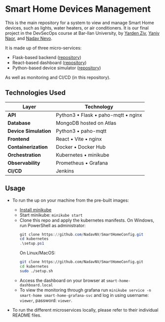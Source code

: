 # Smart Home Devices Management

This is the main repository for a system to view and manage Smart Home devices, such as lights, water heaters, or air conditioners. It is our final project in the DevSecOps course at Bar-Ilan University, by [Yarden Ziv](https://github.com/yarden-ziv), [Yaniv Naor](https://github.com/yaniv-naor), and [Nadav Nevo](https://github.com/NadavNV).

It is made up of three micro-services:

- Flask-based backend ([repository](https://github.com/NadavNV/SmartHomeBackend))
- React-based dashboard ([repository](https://github.com/NadavNV/SmartHomeDashboard))
- Python-based device simulator ([repository](https://github.com/NadavNV/SmartHomeSimulator))

As well as monitoring and CI/CD (in this repository).

## Technologies Used

| Layer                 | Technology                          |
| --------------------- | ----------------------------------- |
| **API**               | Python3 • Flask • paho-mqtt • nginx |
| **Database**          | MongoDB hosted on Atlas             |
| **Device Simulation** | Python3 • paho-mqtt                 |
| **Frontend**          | React • Vite • nginx                |
| **Containerization**  | Docker • Docker Hub                 |
| **Orchestration**     | Kubernetes • minikube               |
| **Observability**     | Prometheus • Grafana                |
| **CI/CD**             | Jenkins                             |

## Usage

- To run the up on your machine from the pre-built images:

  - [Install minikube](https://minikube.sigs.k8s.io/docs/start/?arch=%2Fwindows%2Fx86-64%2Fstable%2F.exe+download)
  - Start minikube: `minikube start`
  - Clone this repo and apply the kubernetes manifests. On Windows, run PowerShell as administrator:
    ```powershell
    git clone https://github.com/NadavNV/SmartHomeConfig.git
    cd kubernetes
    .\setup.ps1
    ```
    On Linux/MacOS:
    ```bash
    git clone https://github.com/NadavNV/SmartHomeConfig.git
    cd kubernetes
    sudo ./setup.sh
    ```
  - Access the dashboard on your browser at `smart-home-dashboard.local`
  - To view the monitoring through grafana run `minikube service -n smart-home smart-home-grafana-svc` and log in using username: `viewer`, password: `viewer`.

- To run the different microservices locally, please refer to their individual README files.
